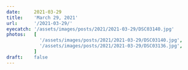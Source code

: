 ```yaml
---
date:     2021-03-29
title:    'March 29, 2021'
url:      '/2021-03-29/'
eyecatch: '/assets/images/posts/2021/2021-03-29/DSC03140.jpg'
photos:   [
            '/assets/images/posts/2021/2021-03-29/DSC03140.jpg',
            '/assets/images/posts/2021/2021-03-29/DSC03136.jpg',
          ]
draft:    false
---
```

